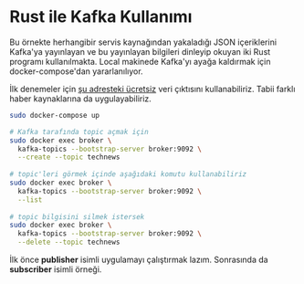 # Rust ile Kafka Kullanımı

Bu örnekte herhangibir servis kaynağından yakaladığı JSON içeriklerini Kafka'ya yayınlayan ve bu yayınlayan bilgileri dinleyip okuyan iki Rust programı kullanılmakta. Local makinede Kafka'yı ayağa kaldırmak için docker-compose'dan yararlanılıyor.

İlk denemeler için [şu adresteki ücretsiz](https://saurav.tech/NewsAPI/top-headlines/category/technology/in.json) veri çıktısını kullanabiliriz. Tabii farklı haber kaynaklarına da uygulayabiliriz. 

```bash
sudo docker-compose up

# Kafka tarafında topic açmak için
sudo docker exec broker \
  kafka-topics --bootstrap-server broker:9092 \
  --create --topic technews
  
# topic'leri görmek içinde aşağıdaki komutu kullanabiliriz
sudo docker exec broker \
  kafka-topics --bootstrap-server broker:9092 \
  --list
  
# topic bilgisini silmek istersek
sudo docker exec broker \
  kafka-topics --bootstrap-server broker:9092 \
  --delete --topic technews
```

İlk önce **publisher** isimli uygulamayı çalıştırmak lazım. Sonrasında da **subscriber** isimli örneği.